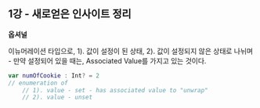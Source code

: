 
## 1강 - 새로얻은 인사이트 정리

__옵셔널__ 

이뉴머레이션 타입으로, 1). 값이 설정이 된 상태, 2). 값이 설정되지 않은 상태로 나뉘며 - 만약 설정되어 있을 때는, Associated Value를 가지고 있는 것이다.

```swift
var numOfCookie : Int? = 2
// enumeration of 
    // 1). value - set - has associated value to "unwrap"
    // 2). value - unset 
```

